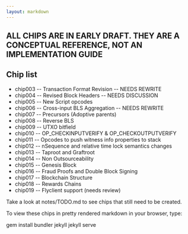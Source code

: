 ```yaml
---
layout: markdown
---
```


## ALL CHIPS ARE IN EARLY DRAFT. THEY ARE A CONCEPTUAL REFERENCE, NOT AN IMPLEMENTATION GUIDE

## Chip list

* chip003 -- Transaction Format Revision      -- NEEDS REWRITE
* chip004 -- Revised Block Headers            -- NEEDS DISCUSSION
* chip005 -- New Script opcodes
* chip006 -- Cross-input BLS Aggregation      -- NEEDS REWRITE
* chip007 -- Precursors (Adoptive parents)
* chip008 -- Reverse BLS
* chip009 -- UTXO bitfield
* chip010 -- OP_CHECKINPUTVERIFY & OP_CHECKOUTPUTVERIFY
* chip011 -- Opcodes to push witness info properties to stack
* chip012 -- nSequence and relative time lock semantics changes
* chip013 -- Taproot and Graftroot
* chip014 -- Non Outsourceability
* chip015 -- Genesis Block
* chip016 -- Fraud Proofs and Double Block Signing
* chip017 -- Blockchain Structure
* chip018 -- Rewards Chains
* chip019 -- Flyclient support (needs review)

Take a look at notes/TODO.md to see chips that still need to be created.

To view these chips in pretty rendered markdown in your browser, type:

gem install bundler jekyll
jekyll serve
